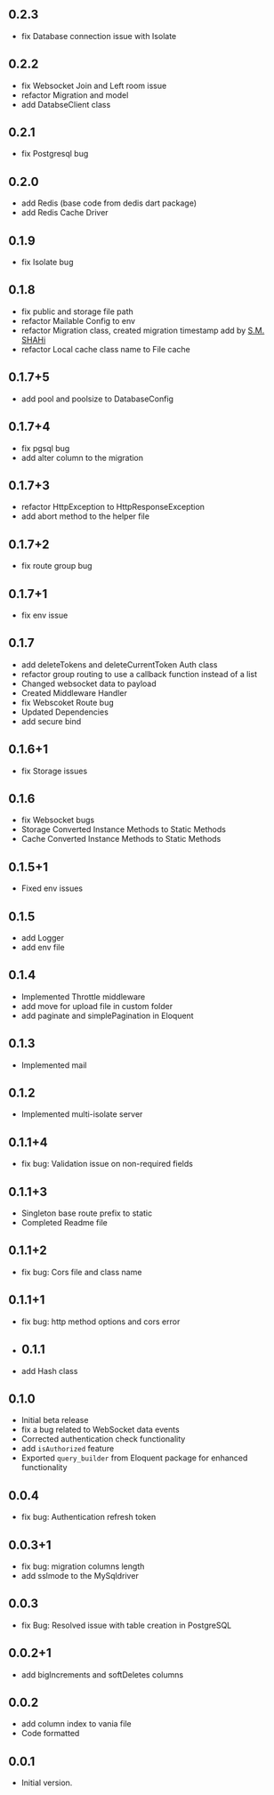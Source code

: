 ## 0.2.3

- fix Database connection issue with Isolate

## 0.2.2

- fix Websocket Join and Left room issue
- refactor Migration and model
- add DatabseClient class

## 0.2.1

- fix Postgresql bug

## 0.2.0

- add Redis (base code from dedis dart package)
- add Redis Cache Driver

## 0.1.9

- fix Isolate bug

## 0.1.8

- fix public and storage file path
- refactor Mailable Config to env
- refactor Migration class, created migration timestamp add by [S.M. SHAHi](https://github.com/shahi5472)
- refactor Local cache class name to File cache

## 0.1.7+5

- add pool and poolsize to DatabaseConfig

## 0.1.7+4

- fix pgsql bug
- add alter column to the migration

## 0.1.7+3

- refactor HttpException to HttpResponseException
- add abort method to the helper file

## 0.1.7+2

- fix route group bug

## 0.1.7+1

- fix env issue

## 0.1.7

- add deleteTokens and deleteCurrentToken Auth class
- refactor group routing to use a callback function instead of a list
- Changed websocket data to payload
- Created Middleware Handler
- fix Webscoket Route bug
- Updated Dependencies
- add secure bind

## 0.1.6+1

- fix Storage issues

## 0.1.6

- fix Websocket bugs
- Storage Converted Instance Methods to Static Methods
- Cache Converted Instance Methods to Static Methods

## 0.1.5+1

- Fixed env issues

## 0.1.5

- add Logger
- add env file

## 0.1.4

- Implemented Throttle middleware
- add move for upload file in custom folder
- add paginate and simplePagination in Eloquent

## 0.1.3

- Implemented mail

## 0.1.2

- Implemented multi-isolate server

## 0.1.1+4

- fix bug: Validation issue on non-required fields

## 0.1.1+3

- Singleton base route prefix   to static
- Completed Readme file

## 0.1.1+2

- fix bug: Cors file and class name

## 0.1.1+1

- fix bug: http method options and cors error

- ## 0.1.1

- add Hash class

## 0.1.0

- Initial beta release
- fix a bug related to WebSocket data events
- Corrected authentication check functionality
- add `isAuthorized` feature
- Exported `query_builder` from Eloquent package for enhanced functionality

## 0.0.4

- fix bug: Authentication refresh token

## 0.0.3+1

- fix bug: migration columns length
- add sslmode to the MySqldriver

## 0.0.3

- fix Bug: Resolved issue with table creation in PostgreSQL

## 0.0.2+1

- add bigIncrements and  softDeletes columns

## 0.0.2

- add column index to vania file
- Code formatted

## 0.0.1

- Initial version.
